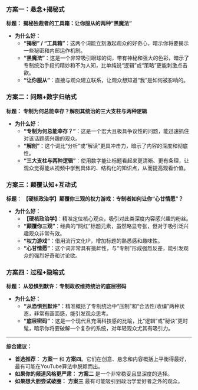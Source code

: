 ### 方案一：悬念+揭秘式

**标题：** **揭秘独裁者的工具箱：让你服从的两种“黑魔法”**

*   **为什么好：**
    *   **“揭秘” / “工具箱”**：这两个词能立刻激起观众的好奇心，暗示你将要揭示一些秘密和内部运作机制。
    *   **“黑魔法”**：这是一个非常吸引眼球的词，带有神秘和强大的色彩，暗示了专制统治手段的精妙和不为人知，比单纯说“逻辑”或“策略”更能刺激点击欲。
    *   **“让你服从”**：直接与观众建立联系，让观众想知道“我”是如何被影响的。

### 方案二：问题+数字归纳式

**标题：** **专制为何总能幸存？解剖其统治的三大支柱与两种逻辑**

*   **为什么好：**
    *   **“专制为何总能幸存？”**：这是一个宏大且极具争议性的问题，能迅速抓住对该话题感兴趣的观众。
    *   **“解剖”**：这个词比“分析”或“解读”更具冲击力，暗示了内容的深度和彻底性。
    *   **“三大支柱与两种逻辑”**：使用数字能让标题看起来更清晰、更有条理，让观众觉得能从视频中学到具体的、结构化的知识点，从而提高观看价值。

### 方案三：颠覆认知+互动式

**标题：** **【硬核政治学】颠覆你三观的权力游戏：专制者如何让你“心甘情愿”？**

*   **为什么好：**
    *   **【硬核政治学】**：精准定位核心观众，吸引对此类深度内容感兴趣的粉丝。
    *   **“颠覆你三观”**：经典的“网红”标题元素，虽然略显夸张，但对于吸引泛兴趣观众非常有效。
    *   **“权力游戏”**：借用流行文化IP，增加标题的熟悉感和趣味性。
    *   **“心甘情愿”**：这个词非常具有挑衅性，与“专制”形成强烈反差，能引发观众的强烈好奇和讨论欲。

### 方案四：过程+隐喻式

**标题：** **从恐惧到默许：专制政权维持统治的底层密码**

*   **为什么好：**
    *   **“从恐惧到默许”**：精准概括了专制统治中“压制”和“合法性/收编”两种状态，非常有画面感，能引发观众思考。
    *   **“底层密码”**：这是一个现代且充满科技感的比喻，比“逻辑”或“秘诀”更时髦，暗示你将要破解一个复杂的系统，对年轻观众尤其有吸引力。

---

**综合建议：**

*   **首选推荐：** **方案一** 和 **方案四**。它们在创意、悬念和内容概括上平衡得最好，最有可能在YouTube算法中脱颖而出。
*   **如果你的频道风格更严肃：** **方案二** 是一个非常稳妥且显深度的选择。
*   **如果想大胆尝试破圈：** **方案三** 最有可能吸引到政治学爱好者之外的观众。
